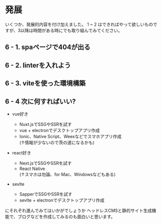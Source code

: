 # 発展

いくつか、発展的内容を付け加えました。
1 ~ 2 はできればやって欲しいものですが、3以降は時間がある時にでも取り組んでみてください。

## 6 - 1. spaページで404が出る

## 6 - 2. linterを入れよう

## 6 - 3. viteを使った環境構築


## 6 - 4 次に何すればいい?

- vue好き
   - Nuxt.jsでSSGやSSRを試す
   - vue + electronでデスクトップアプリ作成
   - Ionic、Native Script、Weexなどでスマホアプリ作成<br>
   (↑情報が少ないので茨の道になるかも)

- react好き
  - Next.jsでSSGやSSRを試す
  - React Native<br>
    (↑スマホは勿論、for Mac、Windowsなどもある)

- sevlte
  - SapperでSSGやSSRを試す
  - sevlte + electronでデスクトップアプリ作成

にそれぞれ進んでみてはいかがでしょうか
ヘッドレスCMSと静的サイト生成機能で、ブログなどを作成してみるのも面白いと思います。


